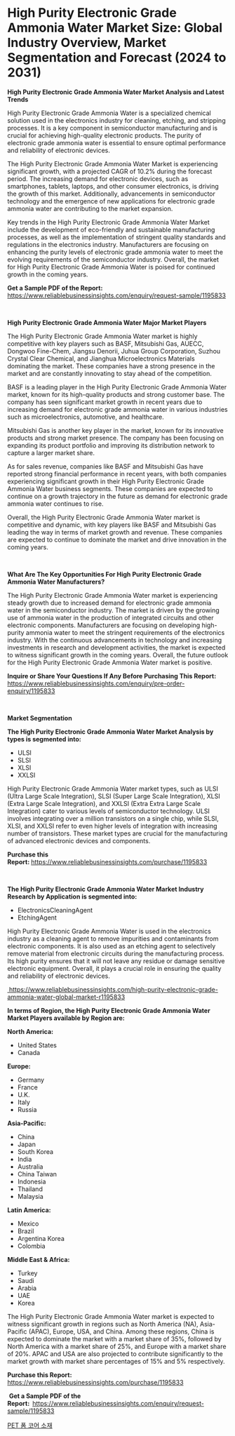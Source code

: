 <p><h1>High Purity Electronic Grade Ammonia Water Market Size: Global Industry Overview, Market Segmentation and Forecast (2024 to 2031)</h1></p><p><strong>High Purity Electronic Grade Ammonia Water Market Analysis and Latest Trends</strong></p>
<p><p>High Purity Electronic Grade Ammonia Water is a specialized chemical solution used in the electronics industry for cleaning, etching, and stripping processes. It is a key component in semiconductor manufacturing and is crucial for achieving high-quality electronic products. The purity of electronic grade ammonia water is essential to ensure optimal performance and reliability of electronic devices.</p><p>The High Purity Electronic Grade Ammonia Water Market is experiencing significant growth, with a projected CAGR of 10.2% during the forecast period. The increasing demand for electronic devices, such as smartphones, tablets, laptops, and other consumer electronics, is driving the growth of this market. Additionally, advancements in semiconductor technology and the emergence of new applications for electronic grade ammonia water are contributing to the market expansion.</p><p>Key trends in the High Purity Electronic Grade Ammonia Water Market include the development of eco-friendly and sustainable manufacturing processes, as well as the implementation of stringent quality standards and regulations in the electronics industry. Manufacturers are focusing on enhancing the purity levels of electronic grade ammonia water to meet the evolving requirements of the semiconductor industry. Overall, the market for High Purity Electronic Grade Ammonia Water is poised for continued growth in the coming years.</p></p>
<p><strong>Get a Sample PDF of the Report:&nbsp;</strong> <a href="https://www.reliablebusinessinsights.com/enquiry/request-sample/1195833">https://www.reliablebusinessinsights.com/enquiry/request-sample/1195833</a></p>
<p>&nbsp;</p>
<p><strong>High Purity Electronic Grade Ammonia Water Major Market Players</strong></p>
<p><p>The High Purity Electronic Grade Ammonia Water market is highly competitive with key players such as BASF, Mitsubishi Gas, AUECC, Dongwoo Fine-Chem, Jiangsu Denorii, Juhua Group Corporation, Suzhou Crystal Clear Chemical, and Jianghua Microelectronics Materials dominating the market. These companies have a strong presence in the market and are constantly innovating to stay ahead of the competition.</p><p>BASF is a leading player in the High Purity Electronic Grade Ammonia Water market, known for its high-quality products and strong customer base. The company has seen significant market growth in recent years due to increasing demand for electronic grade ammonia water in various industries such as microelectronics, automotive, and healthcare.</p><p>Mitsubishi Gas is another key player in the market, known for its innovative products and strong market presence. The company has been focusing on expanding its product portfolio and improving its distribution network to capture a larger market share.</p><p>As for sales revenue, companies like BASF and Mitsubishi Gas have reported strong financial performance in recent years, with both companies experiencing significant growth in their High Purity Electronic Grade Ammonia Water business segments. These companies are expected to continue on a growth trajectory in the future as demand for electronic grade ammonia water continues to rise.</p><p>Overall, the High Purity Electronic Grade Ammonia Water market is competitive and dynamic, with key players like BASF and Mitsubishi Gas leading the way in terms of market growth and revenue. These companies are expected to continue to dominate the market and drive innovation in the coming years.</p></p>
<p>&nbsp;</p>
<p><strong>What Are The Key Opportunities For High Purity Electronic Grade Ammonia Water Manufacturers?</strong></p>
<p><p>The High Purity Electronic Grade Ammonia Water market is experiencing steady growth due to increased demand for electronic grade ammonia water in the semiconductor industry. The market is driven by the growing use of ammonia water in the production of integrated circuits and other electronic components. Manufacturers are focusing on developing high-purity ammonia water to meet the stringent requirements of the electronics industry. With the continuous advancements in technology and increasing investments in research and development activities, the market is expected to witness significant growth in the coming years. Overall, the future outlook for the High Purity Electronic Grade Ammonia Water market is positive.</p></p>
<p><strong>Inquire or Share Your Questions If Any Before Purchasing This Report:</strong> <a href="https://www.reliablebusinessinsights.com/enquiry/pre-order-enquiry/1195833">https://www.reliablebusinessinsights.com/enquiry/pre-order-enquiry/1195833</a></p>
<p>&nbsp;</p>
<p><strong>Market Segmentation</strong></p>
<p><strong>The High Purity Electronic Grade Ammonia Water Market Analysis by types is segmented into:</strong></p>
<p><ul><li>ULSI</li><li>SLSI</li><li>XLSI</li><li>XXLSI</li></ul></p>
<p><p>High Purity Electronic Grade Ammonia Water market types, such as ULSI (Ultra Large Scale Integration), SLSI (Super Large Scale Integration), XLSI (Extra Large Scale Integration), and XXLSI (Extra Extra Large Scale Integration) cater to various levels of semiconductor technology. ULSI involves integrating over a million transistors on a single chip, while SLSI, XLSI, and XXLSI refer to even higher levels of integration with increasing number of transistors. These market types are crucial for the manufacturing of advanced electronic devices and components.</p></p>
<p><strong>Purchase this Report:&nbsp;</strong><a href="https://www.reliablebusinessinsights.com/purchase/1195833">https://www.reliablebusinessinsights.com/purchase/1195833</a></p>
<p>&nbsp;</p>
<p><strong>The High Purity Electronic Grade Ammonia Water Market Industry Research by Application is segmented into:</strong></p>
<p><ul><li>ElectronicsCleaningAgent</li><li>EtchingAgent</li></ul></p>
<p><p>High Purity Electronic Grade Ammonia Water is used in the electronics industry as a cleaning agent to remove impurities and contaminants from electronic components. It is also used as an etching agent to selectively remove material from electronic circuits during the manufacturing process. Its high purity ensures that it will not leave any residue or damage sensitive electronic equipment. Overall, it plays a crucial role in ensuring the quality and reliability of electronic devices.</p></p>
<p><a href="https://www.reliablebusinessinsights.com/high-purity-electronic-grade-ammonia-water-global-market-r1195833">&nbsp;https://www.reliablebusinessinsights.com/high-purity-electronic-grade-ammonia-water-global-market-r1195833</a></p>
<p><strong>In terms of Region, the High Purity Electronic Grade Ammonia Water Market Players available by Region are:</strong></p>
<p>
    <p> <strong> North America: </strong>
        <ul>
            <li>United States</li>
            <li>Canada</li>
        </ul>
        </p> 
    <p> <strong> Europe: </strong>
        <ul>
            <li>Germany</li>
            <li>France</li>
            <li>U.K.</li>
            <li>Italy</li>
            <li>Russia</li>
        </ul>
        </p> 
    <p> <strong> Asia-Pacific: </strong>
        <ul>
            <li>China</li>
            <li>Japan</li>
            <li>South Korea</li>
            <li>India</li>
            <li>Australia</li>
            <li>China Taiwan</li>
            <li>Indonesia</li>
            <li>Thailand</li>
            <li>Malaysia</li>
        </ul>
        </p> 
    <p> <strong> Latin America: </strong>
        <ul>
            <li>Mexico</li>
            <li>Brazil</li>
            <li>Argentina Korea</li>
            <li>Colombia</li>
        </ul>
        </p> 
    <p> <strong> Middle East & Africa: </strong>
        <ul>
            <li>Turkey</li>
            <li>Saudi</li>
            <li>Arabia</li>
            <li>UAE</li>
            <li>Korea</li>
        </ul>
    </p>
    </p>
<p><p>The High Purity Electronic Grade Ammonia Water market is expected to witness significant growth in regions such as North America (NA), Asia-Pacific (APAC), Europe, USA, and China. Among these regions, China is expected to dominate the market with a market share of 35%, followed by North America with a market share of 25%, and Europe with a market share of 20%. APAC and USA are also projected to contribute significantly to the market growth with market share percentages of 15% and 5% respectively.</p></p>
<p><strong>Purchase this Report: </strong><a href="https://www.reliablebusinessinsights.com/purchase/1195833">https://www.reliablebusinessinsights.com/purchase/1195833</a></p>
<p>&nbsp;<strong>Get a Sample PDF of the Report:&nbsp;&nbsp;</strong><a href="https://www.reliablebusinessinsights.com/enquiry/request-sample/1195833">https://www.reliablebusinessinsights.com/enquiry/request-sample/1195833</a></p>
<p><strong></strong></p>
<p><p><a href="https://github.com/lzuwsfreyoq70/Market-Research-Report-List-2/blob/main/224975697697.md">PET 폼 코어 소재</a></p></p>